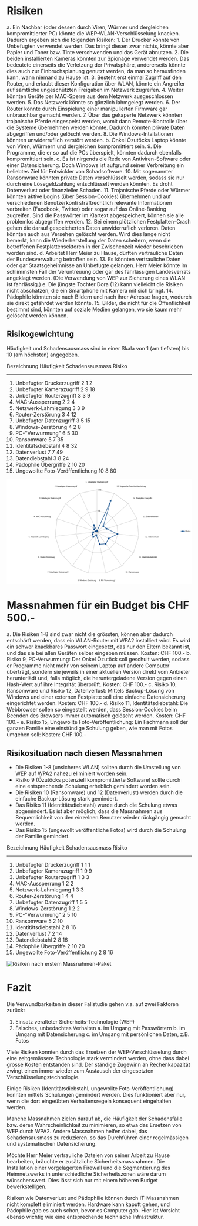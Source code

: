 # Risiken

a. Ein Nachbar (oder dessen durch Viren, Würmer und dergleichen kompromittierter
PC) könnte die WEP-WLAN-Verschlüsselung knacken. Dadurch ergeben sich die
folgenden Risiken: 1. Der Drucker könnte von Unbefugten verwendet werden. Das
bringt diesen zwar nichts, könnte aber Papier und Toner bzw. Tinte verschwenden
und das Gerät abnutzen.
    2. Die beiden installierten Kameras könnten zur Spionage verwendet werden.
    Das bedeutete einerseits die Verletzung der Privatsphäre, andererseits
    könnte dies auch zur Einbruchsplanung genutzt werden, da man so herausfinden
    kann, wann niemand zu Hause ist.
    3. Besteht erst einmal Zugriff auf den Router, und erlaubt dieser
    Konfiguration über WLAN, könnte ein Angreifer auf sämtliche ungeschützten
    Freigaben im Netzwerk zugreifen.
    4. Weiter könnten Geräte per MAC-Sperre aus dem Netzwerk ausgeschlossen
    werden.
    5. Das Netzwerk könnte so gänzlich lahmgelegt werden.
    6. Der Router könnte durch Einspielung einer manipulierten Firmware gar
    unbrauchbar gemacht werden.
    7. Über das gekaperte Netzwerk könnten trojanische Pferde eingespeist
    werden, womit dann Remote-Kontrolle über die Systeme übernehmen werden
    könnte. Dadurch könnten private Daten abgegriffen und/oder gelöscht werden.
    8. Die Windows-Intallationen könnten unwiderruflich zerstört werden.
b. Onkel Özutöcks Laptop könnte von Viren, Würmern und dergleichen
kompromittiert sein.
    9. Die Programme, die er so auf die PCs überspielt, könnten dadurch
    ebenfalls kompromittiert sein.
c. Es ist nirgends die Rede von Antiviren-Software oder einer Datensicherung.
Doch Windows ist aufgrund seiner Verbreitung ein beliebtes Ziel für Entwickler
von Schadsoftware.
    10. Mit sogenannter Ransomware könnten private Daten verschlüsselt werden,
    sodass sie nur durch eine Lösegeldzahlung entschlüsselt werden könnten. Es
    droht Datenverlust oder finanzieller Schaden.
    11. Trojanische Pferde oder Würmer könnten aktive Logins (über
    Session-Cookies) übernehmen und auf verschiedenen Benutzerkonti
    straftrechtlich relevante Informationen verbreiten (Facebook, Twitter) oder
    sogar auf das Online-Banking zugreifen. Sind die Passwörter im Klartext
    abgespeichert, können sie alle problemlos abgegriffen werden.
    12. Bei einem plötzlichen Festplatten-Crash gehen die darauf gespeicherten
    Daten unwiderruflich verloren. Daten könnten auch aus Versehen gelöscht
    werden. Wird dies lange nicht bemerkt, kann die Wiederherstellung der Daten
    scheitern, wenn die betroffenen Festplattensektoren in der Zwischenzeit
    wieder beschrieben worden sind.
d. Arbeitet Herr Meier zu Hause, dürften vertrauliche Daten der Bundesverwaltung
betroffen sein.
    13. Es könnten vertrauliche Daten oder gar Staatsgeheimnisse an Unbefugte
    gelangen. Herr Meier könnte im schlimmsten Fall der Veruntreuung oder gar
    des fahrlässigen Landesverrats angeklagt werden. (Die Verwendung von WEP zur
    Sicherung eines WLAN ist fahrlässig.)
e. Die jüngste Tochter Dora (12) kann vielleicht die Risiken nicht abschätzen,
die ein Smartphone mit Kamera mit sich bringt.
    14. Pädophile könnten sie nach Bildern und nach ihrer Adresse fragen,
    wodurch sie direkt gefährdet werden könnte.
    15. Bilder, die nicht für die Öffentlichkeit bestimmt sind, könnten auf
    soziale Medien gelangen, wo sie kaum mehr gelöscht werden können.

## Risikogewichtung

Häufigkeit und Schadensausmass sind in einer Skala von 1 (am tiefsten) bis 10
(am höchsten) angegeben.

Bezeichnung                           Häufigkeit  Schadensausmass  Risiko
------------------------------------ ----------- ---------------- -------
1. Unbefugter Druckerzugriff                   2                1       2
2. Unbefugter Kamerazugriff                    2                9      18 
3. Unbefugter Routerzugriff                    3                3       9
4. MAC-Aussperrung                             2                2       4
5. Netzwerk-Lahmlegung                         3                3       9
6. Router-Zerstörung                           3                4      12 
7. Unbefugter Datenzugriff                     3                5      15 
8. Windows-Zerstörung                          4                2       8
9. PC-"Verwurmung"                             6                5      30 
10. Ransomware                                 5                7      35 
11. Identitätsdiebstahl                        4                8      32 
12. Datenverlust                               7                7      49 
13. Datendiebstahl                             3                8      24 
14. Pädophile Übergriffe                       2               10      20 
15. Ungewollte Foto-Veröffentlichung          10                8      80 

![Übersicht Risiken](risiko-chart.png "Übersicht Risiken")

# Massnahmen für ein Budget bis CHF 500.-

a. Die Risiken 1-8 sind zwar nicht die grössten, können aber dadurch entschärft
werden, dass ein WLAN-Router mit WPA2 installiert wird. Es wird ein schwer
knackbares Passwort eingesetzt, das nur den Eltern bekannt ist, und das sie bei
allen Geräten selber eingeben müssen. Kosten: CHF 100.-
b. Risiko 9, PC-Verwurmung: Der Onkel Özutöck soll geschult werden, sodass er
Programme nicht mehr von seinem Laptop auf andere Computer überträgt, sondern
sie jeweils in einer aktuellen Version direkt vom Anbieter herunterlädt und,
falls möglich, die heruntergeladene Version gegen einen Hash-Wert auf ihre
Integrität überprüft. Kosten: CHF 100.-
c. Risiko 10, Ransomware und Risiko 12, Datenverlust: Mittels Backup-Lösung von
Windows und einer externen Festplatte soll eine einfache Datensicherung
eingerichtet werden. Kosten: CHF 100.-
d. Risiko 11, Identitätsdiebstahl: Die Webbrowser sollen so eingestellt werden,
dass Session-Cookies beim Beenden des Browsers immer automatisch gelöscht
werden. Kosten: CHF 100.-
e. Risiko 15, Ungewollte Foto-Veröffentlichung: Ein Fachmann soll der ganzen
Familie eine einstündige Schulung geben, wie man mit Fotos umgehen soll: Kosten:
CHF 100.-

## Risikosituation nach diesen Massnahmen

- Die Risiken 1-8 (unsicheres WLAN) sollten durch die Umstellung von WEP auf
  WPA2 nahezu eliminiert worden sein.
- Risiko 9 (Özutöcks potenziell kompromittierte Software) sollte durch eine
  entsprechende Schulung erheblich gemindert worden sein.
- Die Risiken 10 (Ransomware) und 12 (Datenverlust) werden durch die einfache
  Backup-Lösung stark gemindert.
- Das Risiko 11 (Identitätsdiebstahl) wurde durch die Schulung etwas
  abgemindert. Es ist aber möglich, dass die Massnahmen aus Bequemlichkeit
  von den einzelnen Benutzer wieder rückgängig gemacht werden.
- Das Risiko 15 (ungewollt veröffentliche Fotos) wird durch die Schulung der
  Familie gemindert.

Bezeichnung                           Häufigkeit  Schadensausmass  Risiko
------------------------------------ ----------- ---------------- -------
1. Unbefugter Druckerzugriff                   1                1       1
2. Unbefugter Kamerazugriff                    1                9       9
3. Unbefugter Routerzugriff                    1                3       3
4. MAC-Aussperrung                             1                2       2
5. Netzwerk-Lahmlegung                         1                3       3
6. Router-Zerstörung                           1                4       4
7. Unbefugter Datenzugriff                     1                5       5
8. Windows-Zerstörung                          1                2       2
9. PC-"Verwurmung"                             2                5      10 
10. Ransomware                                 5                2      10
11. Identitätsdiebstahl                        2                8      16
12. Datenverlust                               7                2      14
13. Datendiebstahl                             2                8      16
14. Pädophile Übergriffe                       2               10      20 
15. Ungewollte Foto-Veröffentlichung           2                8      16 

![Risiken nach erstem Massnahmen-Paket](risiko-chart-massnahmen-1.png "Risiken
nach erstem Massnahmen-Paket")

# Fazit

Die Verwundbarkeiten in dieser Fallstudie gehen v.a. auf zwei Faktoren zurück:

1. Einsatz veralteter Sicherheits-Technologie (WEP)
2. Falsches, unbedachtes Verhalten
    a. im Umgang mit Passwörtern
    b. im Umgang mit Datensicherung
    c. im Umgang mit persönlichen Daten, z.B. Fotos

Viele Risiken konnten durch das Ersetzen der WEP-Verschlüsselung durch eine
zeitgemässere Technologie stark vermindert werden, ohne dass dabei grosse Kosten
entstanden sind. Der ständige Zugewinn an Rechenkapazität zwingt einen immer
wieder zum Austausch der eingesetzten Verschlüsselungstechnologie.

Einige Risiken (Identitätsdiebstahl, ungewollte Foto-Veröffentlichung) konnten
mittels Schulungen gemindert werden. Dies funktioniert aber nur, wenn die dort
eingeübten Verhaltensregeln konsequent eingehalten werden.

Manche Massnahmen zielen darauf ab, die Häufigkeit der Schadensfälle bzw. deren
Wahrscheinlichkeit zu minimieren, so etwa das Ersetzen von WEP durch WPA2.
Andere Massnahmen helfen dabei, das Schadensausmass zu reduzieren, so das
Durchführen einer regelmässigen und systematischen Datensicherung.

Möchte Herr Meier vertrauliche Dateien von seiner Arbeit zu Hause bearbeiten,
bräuchte er zusätzliche Sicherheitsmassnahmen. Die Installation einer
vorgelagerten Firewall und die Segmentierung des Heimnetzwerks in
unterschiedliche Sicherheitszonen wäre darum wünschenswert. Dies lässt sich nur
mit einem höheren Budget bewerkstelligen.

Risiken wie Datenverlust und Pädophilie können durch IT-Massnahmen nicht
komplett eliminiert werden. Hardware kann kaputt gehen, und Pädophile gab es
auch schon, bevor es Computer gab. Hier ist Vorsicht ebenso wichtig wie eine
entsprechende technische Infrastruktur.
